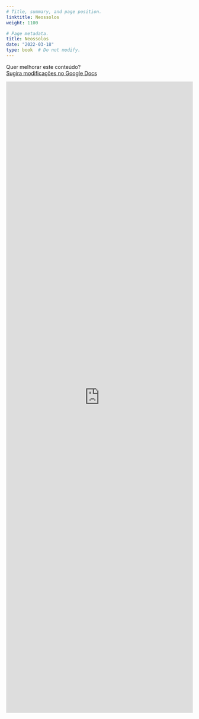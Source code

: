 ```yaml
---
# Title, summary, and page position.
linktitle: Neossolos
weight: 1100

# Page metadata.
title: Neossolos
date: "2022-03-18"
type: book  # Do not modify.
---
```


Quer melhorar este conteúdo?<br>
[<i class="fa fa-edit" aria-hidden="true"></i> Sugira modificações no Google Docs][edit]

[edit]: https://docs.google.com/document/d/1q6_KPTzus30IO4SN9zm8bi_MCVpxU-pqZgHTbKqoaj8/edit?usp=sharing

<iframe frameborder="0" style="width: 100%; height: 1700px" src="https://docs.google.com/document/d/e/2PACX-1vRtZY8aNH3vCMn59DBLOauznREEOyvgPTVxAwjT_fVIueNhNGTgTFf4GBYmIoHeTbBHEEptjxxzZBiG/pub?embedded=true"></iframe>
